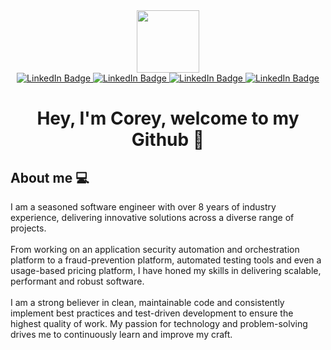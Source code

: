 <div id="header" align="center">
  <img src="https://media.giphy.com/media/WFZvB7VIXBgiz3oDXE/giphy.gif" width="100"/>
</div>
<div id="badges" align="center">
   <a href="https://www.coreyduffy.com/">
    <img src="https://img.shields.io/badge/Website-grey?style=for-the-badge&logo=html5&logoColor=white" alt="LinkedIn Badge"/>
  </a>
  <a href="https://www.linkedin.com/in/coreyduffy/">
    <img src="https://img.shields.io/badge/LinkedIn-blue?style=for-the-badge&logo=linkedin&logoColor=white" alt="LinkedIn Badge"/>
  </a>
   <a href="https://medium.com/@gentle_jade_pig_257/">
    <img src="https://img.shields.io/badge/Medium-6a994e?style=for-the-badge&logo=medium&logoColor=white" alt="LinkedIn Badge"/>
  </a>
   <a href="https://www.quora.com/profile/Corey-Duffy-18">
    <img src="https://img.shields.io/badge/Quora-red?style=for-the-badge&logo=quora&logoColor=white" alt="LinkedIn Badge"/>
  </a>
</div>

<h1 align="center">
  Hey, I'm Corey, welcome to my Github 👋
</h1>

<h2>
About me 💻
</h2>
I am a seasoned software engineer with over 8 years of industry experience, delivering innovative solutions across a diverse range of projects.
<br/>
<br/>
From working on an application security automation and orchestration platform to a fraud-prevention platform, automated testing tools and even a usage-based pricing platform, I have honed my skills in delivering scalable, performant and robust software.  
<br/>
<br/>
I am a strong believer in clean, maintainable code and consistently implement best practices and test-driven development to ensure the highest quality of work. My passion for technology and problem-solving drives me to continuously learn and improve my craft.

<!--

**coreyduffy/coreyduffy** is a ✨ _special_ ✨ repository because its `README.md` (this file) appears on your GitHub profile.

Here are some ideas to get you started:

- 🔭 I’m currently working on ...
- 🌱 I’m currently learning ...
- 👯 I’m looking to collaborate on ...
- 🤔 I’m looking for help with ...
- 💬 Ask me about ...
- 📫 How to reach me: ...
- 😄 Pronouns: ...
- ⚡ Fun fact: ...
-->
